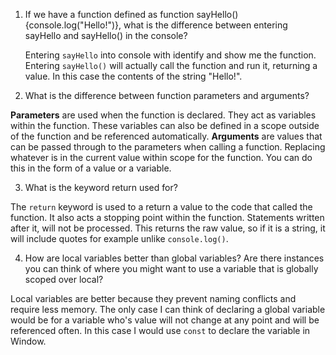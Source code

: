 1. If we have a function defined as function sayHello(){console.log("Hello!")}, what is the difference between entering sayHello and sayHello() in the console?

    Entering `sayHello` into console with identify and show me the function. Entering `sayHello()` will actually call the function and run it, returning a value. In this case the contents of the string "Hello!".


2. What is the difference between function parameters and arguments?

  **Parameters** are used when the function is declared. They act as variables within the function. These variables can also be defined in a scope outside of the function and be referenced automatically. **Arguments** are values that can be passed through to the parameters when calling a function. Replacing whatever is in the current value within scope for the function. You can do this in the form of a value or a variable.

3. What is the keyword return used for?

  The `return` keyword is used to a return a value to the code that called the function. It also acts a stopping point within the function. Statements written after it, will not be processed. This returns the raw value, so if it is a string, it will include quotes for example unlike `console.log()`.


4. How are local variables better than global variables? Are there instances you can think of where you might want to use a variable that is globally scoped over local?

  Local variables are better because they prevent naming conflicts and require less memory. The only case I can think of declaring a global variable would be for a variable who's value will not change at any point and will be referenced often. In this case I would use `const` to declare the variable in Window.
